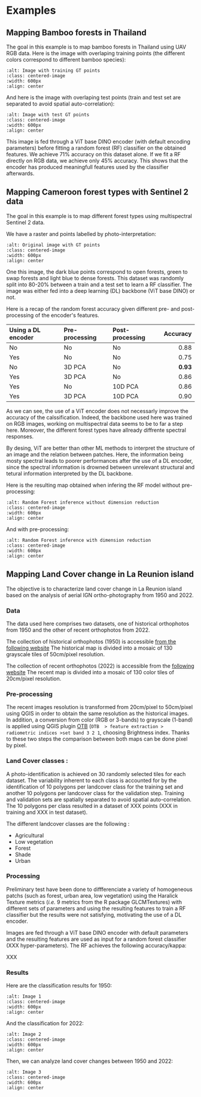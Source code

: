 # Examples


## Mapping Bamboo forests in Thailand


The goal in this example is to map bamboo forests in Thailand using UAV RGB data.
Here is the image with overlaping training points (the different colors correspond to different bamboo species):

```{image} ./_static/examples/drone_train.png
:alt: Image with training GT points
:class: centered-image
:width: 600px
:align: center
```

And here is the image with overlaping test points (train and test set are separated to avoid spatial auto-correlation):

```{image} ./_static/examples/drone_test.png
:alt: Image with test GT points
:class: centered-image
:width: 600px
:align: center
```

This image is fed through a ViT base DINO encoder (with default encoding parameters) before fitting a random forest (RF) classifier on the obtained features.
We achieve 71% accuracy on this dataset alone. If we fit a RF directly on RGB data, we achieve only 45% accuracy. This shows that the encoder has produced meaningfull features used by the classifier afterwards.



## Mapping Cameroon forest types with Sentinel 2 data


The goal in this example is to map different forest types using multispectral Sentinel 2 data.

We have a raster and points labelled by photo-interpretation:

```{image} ./_static/examples/original_points.png
:alt: Original image with GT points
:class: centered-image
:width: 600px
:align: center
```
One this image, the dark blue points correspond to open forests, green to swap forests and light blue to dense forests.
This dataset was randomly split into 80-20% between a train and a test set to learn a RF classifier.
The image was either fed into a deep learning (DL) backbone (ViT base DINO) or not.

Here is a recap of the random forest accuracy given different pre- and post-processing of the encoder's features.

| Using a DL encoder    | Pre-processing    | Post-processing   | Accuracy  |
| :-----------          | :-----------      | :--------------   |---------: |
| No                    | No                | No                |0.88       |
| Yes                   | No                | No                |0.75       |
| No                    | 3D PCA            | No                |**0.93**   |
| Yes                   | 3D PCA            | No                |0.86       |
| Yes                   | No                | 10D PCA           |0.86       |
| Yes                   | 3D PCA            | 10D PCA           |0.90       |


As we can see, the use of a ViT encoder does not necessarly improve the accuracy of the calssification.
Indeed, the backbone used here was trained on RGB images, working on multispectral data seems to be to far a step here.
Moreover, the different forest types have allready diffrente spectral responses.

By desing, ViT are better than other ML methods to interpret the structure of an image and the relation between patches.
Here, the information being mosty spectral leads to poorer performances after the use of a DL encoder, since the spectral information is drowned between unrelevant structural and tetural information interpreted by the DL backbone. 

Here is the resulting map obtained when infering the RF model without pre-processing:

```{image} ./_static/examples/rf_no_red.png
:alt: Random Forest inference without dimension reduction
:class: centered-image
:width: 600px
:align: center
```

And with pre-processing:

```{image} ./_static/examples/rf_red.png
:alt: Random Forest inference with dimension reduction
:class: centered-image
:width: 600px
:align: center
```


## Mapping Land Cover change in La Reunion island

The objective is to characterize land cover change in La Reunion island based on the analysis of aerial IGN ortho-photography from 1950 and 2022.

### Data

The data used here comprises two datasets, one of historical orthophotos from 1950 and the other of recent orthophotos from 2022.

The collection of historical orthophotos (1950) is accessible [from the following website](https://geoservices.ign.fr/bdorthohisto)
The historical map is divided into a mosaic of 130 grayscale tiles of 50cm/pixel resolution.

The collection of recent orthophotos (2022) is accessible from the [following website](https://geoservices.ign.fr/bdortho)
The recent map is divided into a mosaic of 130 color tiles of 20cm/pixel resolution.

### Pre-processing

The recent images resolution is transformed from 20cm/pixel to 50cm/pixel using QGIS in order to obtain the same resolution as the historical images. 
In addition, a conversion from color (RGB or 3-bands) to grayscale (1-band) is applied using QGIS plugin [OTB](https://www.orfeo-toolbox.org/CookBook/QGISInterface.html) (`OTB  > feature extraction > radiometric indices >set band 3 2 1`, choosing Brightness index.
Thanks to these two steps the comparison between both maps can be done pixel by pixel.

### Land Cover classes :

A photo-identification is achieved on 30 randomly selected tiles for each dataset. 
The variability inherent to each class is accounted for by the identification of 10 polygons per landcover class for the training set and another 10 polygons per landcover class for the validation step. Training and validation sets are spatially separated to avoid spatial auto-correlation.
The 10 polygons per class resulted in a dataset of XXX points (XXX in training and XXX in test dataset).

The different landcover classes are the following :
- Agricultural
- Low vegetation
- Forest
- Shade
- Urban

### Processing

Preliminary test have been done to diffferenciate a variety of homogeneous patchs (such as forest, urban area, low vegetation) using the Haralick Texture metrics (*i.e.* 9 metrics from the R package GLCMTextures) with different sets of parameters and using the resulting features to train a RF classifier but the results were not satisfying, motivating the use of a DL encoder.

Images are fed through a ViT base DINO encoder with default parameters and the resulting features are used as input for a random forest classifier (XXX hyper-parameters).
The RF achieves the following accuracy/kappa:

XXX

### Results

Here are the classification results for 1950:

```{image} ./_static/examples/classif_1950.png
:alt: Image 1
:class: centered-image
:width: 600px
:align: center
```


And the classification for 2022:

```{image} ./_static/examples/classif_2022.png
:alt: Image 2
:class: centered-image
:width: 600px
:align: center
```



Then, we can analyze land cover changes between 1950 and 2022:

```{image} ./_static/examples/landcover_change.png
:alt: Image 3
:class: centered-image
:width: 600px
:align: center
```

